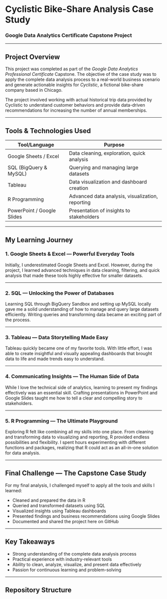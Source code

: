 # Cyclistic Bike-Share Analysis Case Study
### Google Data Analytics Certificate Capstone Project

---

## Project Overview

This project was completed as part of the *Google Data Analytics Professional Certificate* Capstone. The objective of the case study was to apply the complete data analysis process to a real-world business scenario and generate actionable insights for *Cyclistic*, a fictional bike-share company based in Chicago.

The project involved working with actual historical trip data provided by Cyclistic to understand customer behaviors and provide data-driven recommendations for increasing the number of annual memberships.

---

## Tools & Technologies Used

| Tool/Language    | Purpose                                        |
|-----------------|------------------------------------------------|
| Google Sheets / Excel | Data cleaning, exploration, quick analysis  |
| SQL (BigQuery & MySQL) | Querying and managing large datasets     |
| Tableau          | Data visualization and dashboard creation     |
| R Programming    | Advanced data analysis, visualization, reporting |
| PowerPoint / Google Slides | Presentation of insights to stakeholders |

---

## My Learning Journey

### 1. Google Sheets & Excel — Powerful Everyday Tools
Initially, I underestimated Google Sheets and Excel. However, during the project, I learned advanced techniques in data cleaning, filtering, and quick analysis that made these tools highly effective for smaller datasets.

---

### 2. SQL — Unlocking the Power of Databases
Learning SQL through BigQuery Sandbox and setting up MySQL locally gave me a solid understanding of how to manage and query large datasets efficiently. Writing queries and transforming data became an exciting part of the process.

---

### 3. Tableau — Data Storytelling Made Easy
Tableau quickly became one of my favorite tools. With little effort, I was able to create insightful and visually appealing dashboards that brought data to life and made trends easy to understand.

---

### 4. Communicating Insights — The Human Side of Data
While I love the technical side of analytics, learning to present my findings effectively was an essential skill. Crafting presentations in PowerPoint and Google Slides taught me how to tell a clear and compelling story to stakeholders.

---

### 5. R Programming — The Ultimate Playground
Exploring R felt like combining all my skills into one place. From cleaning and transforming data to visualizing and reporting, R provided endless possibilities and flexibility. I spent hours experimenting with different functions and packages, realizing that R could act as an all-in-one solution for data analysis.

---

## Final Challenge — The Capstone Case Study

For my final analysis, I challenged myself to apply all the tools and skills I learned:

- Cleaned and prepared the data in R
- Queried and transformed datasets using SQL
- Visualized insights using Tableau dashboards
- Presented findings and business recommendations using Google Slides
- Documented and shared the project here on GitHub

---

## Key Takeaways

- Strong understanding of the complete data analysis process  
- Practical experience with industry-relevant tools  
- Ability to clean, analyze, visualize, and present data effectively  
- Passion for continuous learning and problem-solving  

---

## Repository Structure

